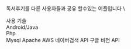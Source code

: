 독서후기를 다른 사용자들과 공유 할수있는 어플입니다 \

사용 기술\
Android/Java \
Php  
Mysql 
Apache 
AWS 
네이버검색 API 
구글 비전  API 

